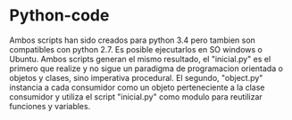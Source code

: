 # Python-code
Ambos scripts han sido creados para python 3.4 pero tambien son compatibles con python 2.7.
Es posible ejecutarlos en SO windows o Ubuntu.
Ambos scripts generan el mismo resultado, el "inicial.py" es el primero que realize y no sigue un paradigma de programacion orientada o objetos y clases, sino imperativa procedural. 
El segundo, "object.py" instancia a cada consumidor como un objeto perteneciente a la clase consumidor y utiliza el script "inicial.py" como modulo para reutilizar funciones y variables. 
